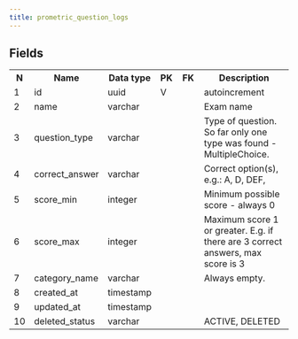 ```yaml
---
title: prometric_question_logs 
---
```


## Fields

<table style="width: 100%">
    <colgroup>
       <col span="1" style="width: 3%;"/>
       <col span="1" style="width: 12%;"/>
       <col span="1" style="width: 10%;"/>
       <col span="1" style="width: 3%;"/>
       <col span="1" style="width: 12%;"/>
       <col span="1" style="width: 60%;"/>
    </colgroup>
  <tr>
    <th>N</th>
    <th>Name</th>
    <th>Data type</th>
    <th>PK</th>
    <th>FK</th>
    <th>Description</th>
  </tr>
<tr><td>1</td><td>id</td><td>uuid</td><td>V</td><td></td><td>autoincrement</td></tr>
<tr><td>2</td><td>name</td><td>varchar</td><td></td><td></td><td>Exam name</td></tr>
<tr><td>3</td><td>question_type</td><td>varchar</td><td></td><td></td><td>Type of question. So far only one type was found - MultipleChoice.</td></tr>
<tr><td>4</td><td>correct_answer</td><td>varchar</td><td></td><td></td><td>Correct option(s), e.g.: A, D, DEF, </td></tr>
<tr><td>5</td><td>score_min</td><td>integer</td><td></td><td></td><td>Minimum possible score - always 0</td></tr>
<tr><td>6</td><td>score_max</td><td>integer</td><td></td><td></td><td>Maximum score 1 or greater. E.g. if there are 3 correct answers, max score is 3</td></tr>
<tr><td>7</td><td>category_name</td><td>varchar</td><td></td><td></td><td>Always empty.</td></tr>
<tr><td>8</td><td>created_at</td><td>timestamp</td><td></td><td></td><td></td></tr>
<tr><td>9</td><td>updated_at</td><td>timestamp</td><td></td><td></td><td></td></tr>
<tr><td>10</td><td>deleted_status</td><td>varchar</td><td></td><td></td><td>ACTIVE, DELETED</td></tr>

</table>